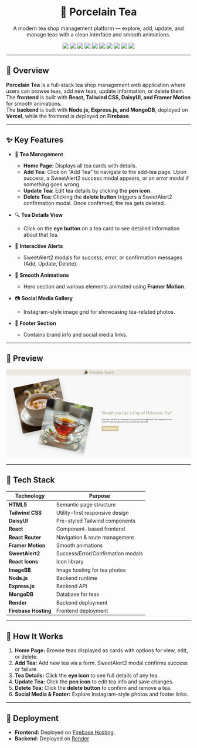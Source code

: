 <h1 align="center">🍵 Porcelain Tea</h1>

<p align="center">
  A modern tea shop management platform — explore, add, update, and manage teas with a clean interface and smooth animations.
</p>

<p align="center">
  <img src="https://img.shields.io/badge/HTML5-E34F26?style=flat-square&logo=html5&logoColor=white"/>
  <img src="https://img.shields.io/badge/TailwindCSS-38B2AC?style=flat-square&logo=tailwind-css&logoColor=white"/>
  <img src="https://img.shields.io/badge/DaisyUI-FF49DB?style=flat-square"/>
  <img src="https://img.shields.io/badge/React-61DAFB?style=flat-square&logo=react&logoColor=black"/>
  <img src="https://img.shields.io/badge/React%20Router-CA4245?style=flat-square&logo=react-router&logoColor=white"/>
  <img src="https://img.shields.io/badge/Framer%20Motion-FB5398?style=flat-square"/>
  <img src="https://img.shields.io/badge/SweetAlert2-FF6F91?style=flat-square"/>
  <img src="https://img.shields.io/badge/Node.js-43853D?style=flat-square&logo=node.js&logoColor=white"/>
  <img src="https://img.shields.io/badge/Express.js-000000?style=flat-square&logo=express&logoColor=white"/>
  <img src="https://img.shields.io/badge/MongoDB-47A248?style=flat-square&logo=mongodb&logoColor=white"/>
</p>

---

## 🧾 Overview

**Porcelain Tea** is a full-stack tea shop management web application where users can browse teas, add new teas, update information, or delete them.  
The **frontend** is built with **React, Tailwind CSS, DaisyUI, and Framer Motion** for smooth animations.  
The **backend** is built with **Node.js, Express.js, and MongoDB**, deployed on **Vercel**, while the frontend is deployed on **Firebase**.

---

## ✨ Key Features

- 🍵 **Tea Management**
  - **Home Page:** Displays all tea cards with details.  
  - **Add Tea:** Click on "Add Tea" to navigate to the add-tea page. Upon success, a SweetAlert2 success modal appears, or an error modal if something goes wrong.  
  - **Update Tea:** Edit tea details by clicking the **pen icon**.  
  - **Delete Tea:** Clicking the **delete button** triggers a SweetAlert2 confirmation modal. Once confirmed, the tea gets deleted.

- 🔍 **Tea Details View**  
  - Click on the **eye button** on a tea card to see detailed information about that tea.

- 🎉 **Interactive Alerts**  
  - SweetAlert2 modals for success, error, or confirmation messages (Add, Update, Delete).

- 🎨 **Smooth Animations**  
  - Hero section and various elements animated using **Framer Motion**.

- 📷 **Social Media Gallery**  
  - Instagram-style image grid for showcasing tea-related photos.

- 🦶 **Footer Section**  
  - Contains brand info and social media links.

---

## 📸 Preview

![Porcelain Tea Preview](src/images/Preview-image.PNG)

---

## 🔧 Tech Stack

| Technology    | Purpose |
|---------------|---------|
| **HTML5**     | Semantic page structure |
| **Tailwind CSS** | Utility-first responsive design |
| **DaisyUI**   | Pre-styled Tailwind components |
| **React**     | Component-based frontend |
| **React Router**     | Navigation & route management |
| **Framer Motion** | Smooth animations |
| **SweetAlert2** | Success/Error/Confirmation modals |
| **React Icons** | Icon library |
| **ImageBB**   | Image hosting for tea photos |
| **Node.js**   | Backend runtime |
| **Express.js** | Backend API |
| **MongoDB**   | Database for teas |
| **Render**    | Backend deployment |
| **Firebase Hosting** | Frontend deployment |

---

## 🚦 How It Works

1. **Home Page:** Browse teas displayed as cards with options for view, edit, or delete.  
2. **Add Tea:** Add new tea via a form. SweetAlert2 modal confirms success or failure.  
3. **Tea Details:** Click the **eye icon** to see full details of any tea.  
4. **Update Tea:** Click the **pen icon** to edit tea info and save changes.  
5. **Delete Tea:** Click the **delete button** to confirm and remove a tea.  
6. **Social Media & Footer:** Explore Instagram-style photos and footer links.

---

## 🚀 Deployment
- **Frontend:** Deployed on [Firebase Hosting](https://firebase.google.com/products/hosting).  
- **Backend:** Deployed on [Render](https://render.com/)
